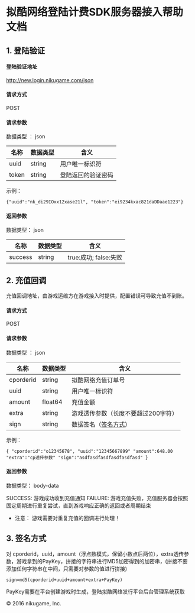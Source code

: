 # 拟酷网络登陆计费SDK服务器接入帮助文档 #


## 1. 登陆验证  ##

#### 登陆验证地址  ####

http://new.login.nikugame.com/json

#### 请求方式	####

POST

#### 请求参数	 ####

数据类型 ： json 

名称|数据类型|含义
------|----------|----------
uuid| string|用户唯一标识符
token| string | 登陆返回的验证密码

示例： 

	{"uuid":"nk_di29IOxx12xase21l", "token":"ei9234kxac821daDDaae1223"}

#### 返回参数 ####

数据类型： json

名称|数据类型|含义
----|----|----
success | string | true:成功; false:失败 

## 2. 充值回调 ##

充值回调地址，由游戏运维方在游戏接入时提供，配置错误可导致充值不到账。

#### 请求方式	####

POST

#### 请求参数	 ####

数据类型 ： json 

名称|数据类型|含义
------|----------|----------
cporderid | string|拟酷网络充值订单号
uuid| string | 用户唯一标识符
amount| float64 | 充值金额
extra| string | 游戏透传参数（长度不要超过200字符）
sign| string | 数据签名（[签名方式](#jump)）

示例： 

	{ "cporderid":"o12345678", "uuid":"12345667899" "amount":648.00 "extra":"cp透传参数" "sign":"asdfasdfasdfasdfasdfasd" }

#### 返回参数 ####

数据类型： body-data

SUCCESS: 游戏成功收到充值通知
FAILURE: 游戏充值失败，充值服务器会按照固定周期进行重复尝试，直到游戏响应正确的返回或者周期结束

* 注意： 游戏需要对重复充值的回调进行处理！


## 3. 签名方式 ##
<span id="jump">

对 cporderid，uuid，amount（浮点数模式，保留小数点后两位），extra透传参数，游戏拿到的PayKey，拼接的字符串进行MD5加密得到的加密串，(拼接不要添加任何字符串在中间，只需要对参数的值进行拼接)

	sign=md5(cporderid+uuid+amount+extra+PayKey)

PayKey需要在平台创建游戏时生成，登陆拟酷网络发行平台后台管理系统获取

</span>



<div class="footer">
	&copy; 2016 nikugame, Inc.
</div>
